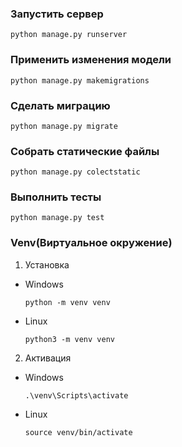 ### Запустить сервер
`python manage.py runserver`

### Применить изменения модели
`python manage.py makemigrations`

### Сделать миграцию
`python manage.py migrate`

### Собрать статические файлы
`python manage.py colectstatic`

### Выполнить тесты
`python manage.py test`

### Venv(Виртуальное окружение)
1. Установка
  - Windows
  
    `python -m venv venv`
  - Linux
  
    `python3 -m venv venv`

2. Активация
  - Windows
  
    `.\venv\Scripts\activate`
  - Linux
  
    `source venv/bin/activate`
